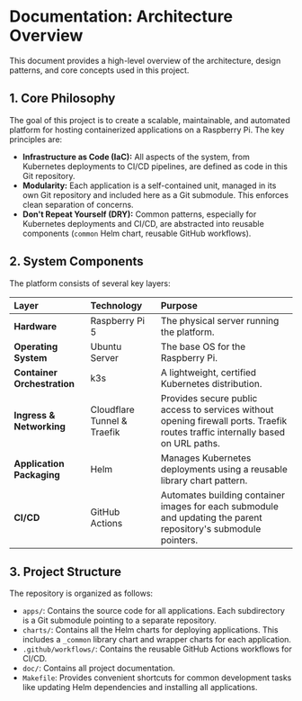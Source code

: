 # Documentation: Architecture Overview

This document provides a high-level overview of the architecture, design patterns, and core concepts used in this project.

## 1. Core Philosophy

The goal of this project is to create a scalable, maintainable, and automated platform for hosting containerized applications on a Raspberry Pi. The key principles are:

-   **Infrastructure as Code (IaC):** All aspects of the system, from Kubernetes deployments to CI/CD pipelines, are defined as code in this Git repository.
-   **Modularity:** Each application is a self-contained unit, managed in its own Git repository and included here as a Git submodule. This enforces clean separation of concerns.
-   **Don't Repeat Yourself (DRY):** Common patterns, especially for Kubernetes deployments and CI/CD, are abstracted into reusable components (`common` Helm chart, reusable GitHub workflows).

## 2. System Components

The platform consists of several key layers:

| Layer | Technology | Purpose |
| :--- | :--- | :--- |
| **Hardware** | Raspberry Pi 5 | The physical server running the platform. |
| **Operating System** | Ubuntu Server | The base OS for the Raspberry Pi. |
| **Container Orchestration** | k3s | A lightweight, certified Kubernetes distribution. |
| **Ingress & Networking** | Cloudflare Tunnel & Traefik | Provides secure public access to services without opening firewall ports. Traefik routes traffic internally based on URL paths. |
| **Application Packaging** | Helm | Manages Kubernetes deployments using a reusable library chart pattern. |
| **CI/CD** | GitHub Actions | Automates building container images for each submodule and updating the parent repository's submodule pointers. |

## 3. Project Structure

The repository is organized as follows:

-   `apps/`: Contains the source code for all applications. Each subdirectory is a Git submodule pointing to a separate repository.
-   `charts/`: Contains all the Helm charts for deploying applications. This includes a `_common` library chart and wrapper charts for each application.
-   `.github/workflows/`: Contains the reusable GitHub Actions workflows for CI/CD.
-   `doc/`: Contains all project documentation.
-   `Makefile`: Provides convenient shortcuts for common development tasks like updating Helm dependencies and installing all applications.
